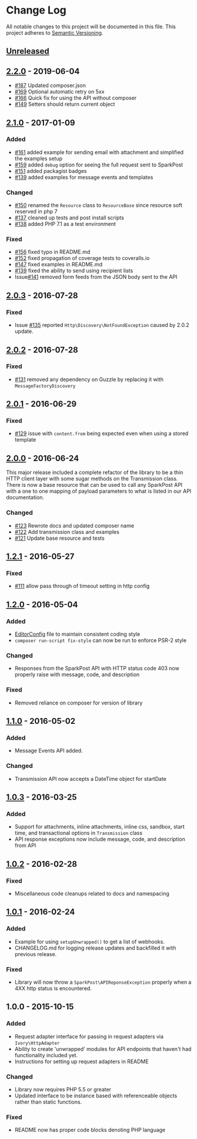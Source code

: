 # Change Log
All notable changes to this project will be documented in this file.
This project adheres to [Semantic Versioning](http://semver.org/).

## [Unreleased][unreleased]

## [2.2.0] - 2019-06-04
- [#187](https://github.com/SparkPost/php-sparkpost/pull/169) Updated composer.json
- [#169](https://github.com/SparkPost/php-sparkpost/pull/169) Optional automatic retry on 5xx
- [#166](https://github.com/SparkPost/php-sparkpost/pull/166/files) Quick fix for using the API without composer
- [#149](https://github.com/SparkPost/php-sparkpost/pull/149) Setters should return current object

## [2.1.0] - 2017-01-09
### Added
- [#161](https://github.com/SparkPost/php-sparkpost/pull/161) added example for sending email with attachment and simplified the examples setup
- [#159](https://github.com/SparkPost/php-sparkpost/pull/159) added `debug` option for seeing the full request sent to SparkPost
- [#151](https://github.com/SparkPost/php-sparkpost/pull/151) added packagist badges
- [#139](https://github.com/SparkPost/php-sparkpost/pull/139) added examples for message events and templates

### Changed
- [#150](https://github.com/SparkPost/php-sparkpost/issues/150) renamed the `Resource` class to `ResourceBase` since resource soft reserved in php 7
- [#137](https://github.com/SparkPost/php-sparkpost/pull/137) cleaned up tests and post install scripts
- [#138](https://github.com/SparkPost/php-sparkpost/pull/138) added PHP 7.1 as a test environment

### Fixed
- [#156](https://github.com/SparkPost/php-sparkpost/pull/156) fixed typo in README.md
- [#152](https://github.com/SparkPost/php-sparkpost/issues/152) fixed propagation of coverage tests to coveralls.io
- [#147](https://github.com/SparkPost/php-sparkpost/pull/147) fixed examples in README.md
- [#139](https://github.com/SparkPost/php-sparkpost/pull/139) fixed the ability to send using recipient lists
- Issue[#141](https://github.com/SparkPost/php-sparkpost/issues/141) removed form feeds from the JSON body sent to the API

## [2.0.3] - 2016-07-28
### Fixed
- Issue [#135](https://github.com/SparkPost/php-sparkpost/issues/135) reported `Http\Discovery\NotFoundException` caused by 2.0.2 update.

## [2.0.2] - 2016-07-28
### Fixed
- [#131](https://github.com/SparkPost/php-sparkpost/pull/131) removed any dependency on Guzzle by replacing it with `MessageFactoryDiscovery`


## [2.0.1] - 2016-06-29
### Fixed
- [#129](https://github.com/SparkPost/php-sparkpost/pull/129) issue with `content.from` being expected even when using a stored template

## [2.0.0] - 2016-06-24

This major release included a complete refactor of the library to be a thin HTTP client layer with some sugar methods on the Transmission class. There is now a base resource that can be used to call any SparkPost API with a one to one mapping of payload parameters to what is listed in our API documentation.

### Changed
- [#123](https://github.com/SparkPost/php-sparkpost/pull/123) Rewrote docs and updated composer name
- [#122](https://github.com/SparkPost/php-sparkpost/pull/122) Add transmission class and examples
- [#121](https://github.com/SparkPost/php-sparkpost/pull/121) Update base resource and tests

## [1.2.1] - 2016-05-27
### Fixed
- [#111](https://github.com/SparkPost/php-sparkpost/pull/111) allow pass through of timeout setting in http config

## [1.2.0] - 2016-05-04
### Added
- [EditorConfig](http://editorconfig.org/) file to maintain consistent coding style
- `composer run-script fix-style` can now be run to enforce PSR-2 style

### Changed
- Responses from the SparkPost API with HTTP status code 403 now properly raise with message, code, and description

### Fixed
- Removed reliance on composer for version of library

## [1.1.0] - 2016-05-02
### Added
- Message Events API added.

### Changed
- Transmission API now accepts a DateTime object for startDate

## [1.0.3] - 2016-03-25
### Added
- Support for attachments, inline attachments, inline css, sandbox, start time, and transactional options in `Transmission` class
- API response exceptions now include message, code, and description from API

## [1.0.2] - 2016-02-28
### Fixed
- Miscellaneous code cleanups related to docs and namespacing

## [1.0.1] - 2016-02-24
### Added
- Example for using `setupUnwrapped()` to get a list of webhooks.
- CHANGELOG.md for logging release updates and backfilled it with previous release.

### Fixed
- Library will now throw a `SparkPost\APIReponseException` properly when a 4XX http status is encountered.

## 1.0.0 - 2015-10-15
### Added
- Request adapter interface for passing in request adapters via `Ivory\HttpAdapter`
- Ability to create 'unwrapped' modules for API endpoints that haven't had functionality included yet.
- Instructions for setting up request adapters in README

### Changed
- Library now requires PHP 5.5 or greater
- Updated interface to be instance based with referenceable objects rather than static functions.

### Fixed
- README now has proper code blocks denoting PHP language

[unreleased]: https://github.com/sparkpost/php-sparkpost/compare/2.2.0...HEAD
[2.2.0]: https://github.com/sparkpost/php-sparkpost/compare/2.1.0...2.2.0
[2.1.0]: https://github.com/sparkpost/php-sparkpost/compare/2.0.3...2.1.0
[2.0.3]: https://github.com/sparkpost/php-sparkpost/compare/2.0.2...2.0.3
[2.0.2]: https://github.com/sparkpost/php-sparkpost/compare/2.0.1...2.0.2
[2.0.1]: https://github.com/sparkpost/php-sparkpost/compare/2.0.0...2.0.1
[2.0.0]: https://github.com/sparkpost/php-sparkpost/compare/1.2.1...2.0.0
[1.2.1]: https://github.com/sparkpost/php-sparkpost/compare/1.2.0...1.2.1
[1.2.0]: https://github.com/sparkpost/php-sparkpost/compare/v1.1.0...1.2.0
[1.1.0]: https://github.com/sparkpost/php-sparkpost/compare/v1.0.3...v1.1.0
[1.0.3]: https://github.com/sparkpost/php-sparkpost/compare/v1.0.2...v1.0.3
[1.0.2]: https://github.com/sparkpost/php-sparkpost/compare/v1.0.1...v1.0.2
[1.0.1]: https://github.com/sparkpost/php-sparkpost/compare/v1.0.0...v1.0.1
